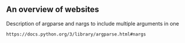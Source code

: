 ## An overview of websites
Description of argparse and nargs to include multiple arguments in one

``https://docs.python.org/3/library/argparse.html#nargs``
